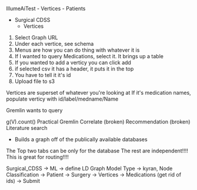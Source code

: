 

IllumeAiTest
	- Vertices
	- Patients 

- Surgical CDSS
	- Vertices


1. Select Graph URL
2. Under each vertice, see schema
3. Menus are how you can do thing with whatever it is
4. If I wanted to query Medications, select it. It brings up a table
5. If you wanted to add a verticy you can click add
6. if selected csv it has a header, it puts it in the top
7. You have to tell it it's id
8. Upload file to s3

Vertices are superset of whatever you're looking at
If it's medication names, populate verticy with id/label/medname/Name


Gremlin wants to query 

g(V).count()
Practical Gremlin
Correlate (broken)
Recommendation (broken)
Literature search
- Builds a graph off of the publically available databases

The Top two tabs can be only for the database
The rest are independent!!!!
This is great for routing!!!!


Surgical_CDSS -> ML -> define LD Graph Model Type
-> kyran, Node Classification -> Patient -> Surgery -> Vertices -> Medications (get rid of ids) -> Submit